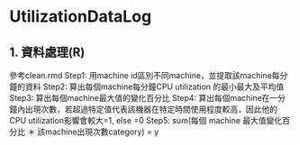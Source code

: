 # UtilizationDataLog

## 1. 資料處理(R)

參考clean.rmd
Step1: 用machine id區別不同machine，並提取該machine每分鐘的資料
Step2: 算出每個machine每分鐘CPU utilization 的最小最大及平均值
Step3: 算出每個machine最大值的變化百分比
Step4: 算出每個machine在一分鐘內出現次數，若超過特定值代表該機器在特定時間使用程度較高，因此他的CPU utilization影響會較大=1, else =0
Step5: sum(每個 machine 最大值變化百分比 ＊ 該machine出現次數category) = y
